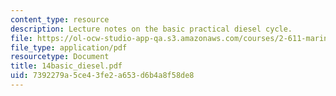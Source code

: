 ```yaml
---
content_type: resource
description: Lecture notes on the basic practical diesel cycle.
file: https://ol-ocw-studio-app-qa.s3.amazonaws.com/courses/2-611-marine-power-and-propulsion-fall-2006/7392279a5ce43fe2a653d6b4a8f58de8_14basic_diesel.pdf
file_type: application/pdf
resourcetype: Document
title: 14basic_diesel.pdf
uid: 7392279a-5ce4-3fe2-a653-d6b4a8f58de8
---
```

